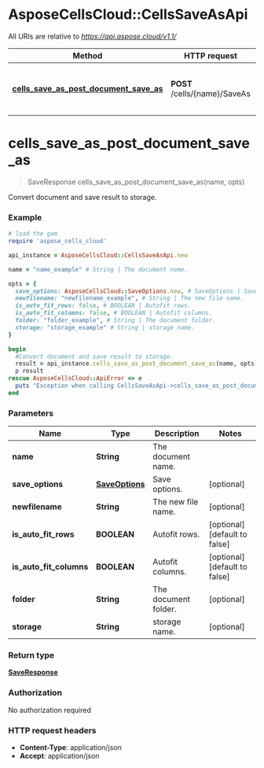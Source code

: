 # AsposeCellsCloud::CellsSaveAsApi

All URIs are relative to *https://api.aspose.cloud/v1.1/*

Method | HTTP request | Description
------------- | ------------- | -------------
[**cells_save_as_post_document_save_as**](CellsSaveAsApi.md#cells_save_as_post_document_save_as) | **POST** /cells/{name}/SaveAs | Convert document and save result to storage.


# **cells_save_as_post_document_save_as**
> SaveResponse cells_save_as_post_document_save_as(name, opts)

Convert document and save result to storage.

### Example
```ruby
# load the gem
require 'aspose_cells_cloud'

api_instance = AsposeCellsCloud::CellsSaveAsApi.new

name = "name_example" # String | The document name.

opts = { 
  save_options: AsposeCellsCloud::SaveOptions.new, # SaveOptions | Save options.
  newfilename: "newfilename_example", # String | The new file name.
  is_auto_fit_rows: false, # BOOLEAN | Autofit rows.
  is_auto_fit_columns: false, # BOOLEAN | Autofit columns.
  folder: "folder_example", # String | The document folder.
  storage: "storage_example" # String | storage name.
}

begin
  #Convert document and save result to storage.
  result = api_instance.cells_save_as_post_document_save_as(name, opts)
  p result
rescue AsposeCellsCloud::ApiError => e
  puts "Exception when calling CellsSaveAsApi->cells_save_as_post_document_save_as: #{e}"
end
```

### Parameters

Name | Type | Description  | Notes
------------- | ------------- | ------------- | -------------
 **name** | **String**| The document name. | 
 **save_options** | [**SaveOptions**](SaveOptions.md)| Save options. | [optional] 
 **newfilename** | **String**| The new file name. | [optional] 
 **is_auto_fit_rows** | **BOOLEAN**| Autofit rows. | [optional] [default to false]
 **is_auto_fit_columns** | **BOOLEAN**| Autofit columns. | [optional] [default to false]
 **folder** | **String**| The document folder. | [optional] 
 **storage** | **String**| storage name. | [optional] 

### Return type

[**SaveResponse**](SaveResponse.md)

### Authorization

No authorization required

### HTTP request headers

 - **Content-Type**: application/json
 - **Accept**: application/json



